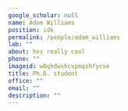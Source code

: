 ```yaml
---
google_scholar: null
name: Adam Williams
position: idk
permalink: /people/adam_williams
lab: ""
about: hes really cool
phone: ""
imageid: w0qhdwxhcvpmqshfycve
title: Ph.D. student
office: ""
email: ""
description: ""
---
```

